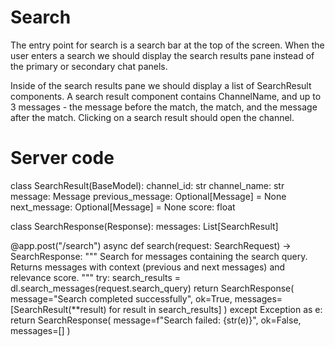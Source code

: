 # Search

The entry point for search is a search bar at the top of the screen.  When the user enters a search we should display the search results pane instead of the primary or secondary chat panels.

Inside of the search results pane we should display a list of SearchResult components.  A search result component contains ChannelName, and up to 3 messages - the message before the match, the match, and the message after the match.  Clicking on a search result should open the channel.

# Server code


class SearchResult(BaseModel):
    channel_id: str
    channel_name: str
    message: Message
    previous_message: Optional[Message] = None
    next_message: Optional[Message] = None
    score: float

class SearchResponse(Response):
    messages: List[SearchResult]

@app.post("/search")
async def search(request: SearchRequest) -> SearchResponse:
    """
    Search for messages containing the search query.
    Returns messages with context (previous and next messages) and relevance score.
    """
    try:
        search_results = dl.search_messages(request.search_query)
        return SearchResponse(
            message="Search completed successfully",
            ok=True,
            messages=[SearchResult(**result) for result in search_results]
        )
    except Exception as e:
        return SearchResponse(
            message=f"Search failed: {str(e)}",
            ok=False,
            messages=[]
        )